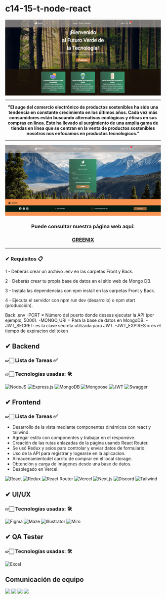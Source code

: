 # c14-15-t-node-react 
<img align="center" src="/client/ecomerce-green/public/img/homepage.png">

<hr/>
<p align="center">
<strong>"El auge del comercio electrónico de productos sostenibles ha sido una tendencia en constante crecimiento en los últimos años. Cada vez más consumidores están buscando alternativas ecológicas y éticas en sus compras en línea. Esto ha llevado al surgimiento de una amplia gama de tiendas en línea que se centran en la venta de productos sostenibles nosotros nos enfocamos en productos tecnologicos."</strong>
</p>

<hr/>

<img align="center" src="/client/ecomerce-green/public/img/login.png">

<h3 align="center"  ><b>Puede consultar nuestra página web aquí:</b></h3>
<h3 align="center" style="color: #D39245;
"><a href="https://c14-15-t-node-react.vercel.app/" target="_blank" rel="noopener noreferrer"> GREENIX</a></h3>

<hr/>

### ✔ Requisitos 📋
1 - Deberás crear un archivo .env en las carpetas Front y Back.

2 - Deberás crear tu propia base de datos en el sitio web de Mongo DB.

3 - Instala las dependencias con npm install en las carpetas Front y Back.

4 - Ejecuta el servidor con npm run dev (desarrollo) o npm start (producción).



Back .env
-PORT = Número del puerto donde deseas ejecutar la API (por ejemplo, 5000).
-MONGO_URI = Para la base de datos en MongoDB.
-JWT_SECRET: es la clave secreta utilizada para JWT.
-JWT_EXPIRES = es el tiempo de expiracion del token

## ✔ Backend
### 👉🏻 Lista de Tareas ✅

### 👉🏻 Tecnologías usadas: 🛠️
![NodeJS](https://img.shields.io/badge/Node.js-6DA55F?style=for-the-badge&logo=Node.js&logoColor=white) ![Express.js](https://img.shields.io/badge/Express.js-%23404d59.svg?style=for-the-badge&logo=Express&logoColor=%2361DAFB)  ![MongoDB](https://img.shields.io/badge/MongoDB-%234ea94b.svg?style=for-the-badge&logo=MongoDB&logoColor=white) ![Mongoose](https://img.shields.io/badge/Mongoose-%2320232a.svg?style=for-the-badge&logo=Mongoose&logoColor=%%2361DAFB) ![JWT](https://img.shields.io/badge/JWT-blue.svg?style=for-the-badge&logo=JWT&logoColor=%blue) ![Swagger](https://img.shields.io/badge/Swagger-%2385EA2D.svg?style=for-the-badge&logo=Swagger&logoColor=white)


## ✔ Frontend

### 👉🏻 Lista de Tareas ✅

- Desarrollo de la vista mediante componentes dinámicos con react y tailwind.
- Agregar estilo con componentes y trabajar en el responsive.
- Creación de las rutas enlazadas de la página usando React Router.
- Se usó  Redux y axios para controlar y enviar datos de formulario.
- Uso de la API para registrar y logearse en la aplicacion.
- Almacenamientodel carrito de comprar en el local storage.
- Obtención y carga de imágenes desde una base de datos.
- Desplegado en Vercel.

![React](https://img.shields.io/badge/React-149eca?style=for-the-badge&logo=react&logoColor=fff) ![Redux](https://img.shields.io/badge/Redux-764abc?style=for-the-badge&logo=redux&logoColor=white) ![React Router](https://img.shields.io/badge/React_Router-000?style=for-the-badge&logo=reactrouter&logoColor=fff) ![Vercel](https://img.shields.io/badge/vercel%20-%23000000.svg?&style=for-the-badge&logo=vercel&logoColor=white) ![Next.js](https://img.shields.io/badge/Next.js-000000?style=for-the-badge&logo=next.js&logoColor=white) ![Discord](https://img.shields.io/badge/Discord-7289DA?style=for-the-badge&logo=discord&logoColor=white) ![Tailwind](https://img.shields.io/badge/Tailwind_CSS-38B2AC?style=for-the-badge&logo=tailwind-css&logoColor=white)


## ✔ UI/UX

### 👉🏻 Tecnologías usadas: 🛠️

![Figma](https://img.shields.io/badge/Figma-%23F24E1E.svg?style=for-the-badge&logo=Figma&logoColor=white) ![Maze](https://img.shields.io/badge/Maze-%233FA9F5.svg?style=for-the-badge&logo=Maze&logoColor=white) ![Illustrator](https://img.shields.io/badge/Illustrator-%23FF9A00.svg?style=for-the-badge&logo=Adobe-Illustrator&logoColor=white) ![Miro](https://img.shields.io/badge/Miro-%233266C9.svg?style=for-the-badge&logo=Miro&logoColor=white)

## ✔ QA Tester

### 👉🏻 Tecnologías usadas: 🛠️
![Excel](https://img.shields.io/badge/Microsoft_Excel-217346?style=for-the-badge&logo=microsoft-excel&logoColor=white)

## Comunicación de equipo

[![](https://img.shields.io/badge/Discord-5865F2?style=for-the-badge&logo=Discord&logoColor=fff)](https://discord.gg/dyxDxw8w)  [![](https://img.shields.io/badge/Slack-%23ED8B00?style=for-the-badge&logo=Slack&logoColor=fff)](https://slack.com/intl/es-pe/) [![](https://img.shields.io/badge/Google_Meet-00897B?style=for-the-badge&logo=Google-Meet&logoColor=fff)](https://meet.google.com/) [![](https://img.shields.io/badge/WhatsApp-25D366?style=for-the-badge&logo=WhatsApp&logoColor=fff)](https://web.whatsapp.com/)